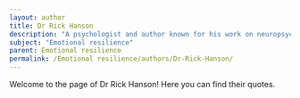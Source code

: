 ```yaml
---
layout: author
title: Dr Rick Hanson
description: "A psychologist and author known for his work on neuropsychology and emotional resilience, particularly how to harness positive experiences to build inner strength."
subject: "Emotional resilience"
parent: Emotional resilience
permalink: /Emotional resilience/authors/Dr-Rick-Hanson/
---
```


Welcome to the page of Dr Rick Hanson! Here you can find their quotes.
